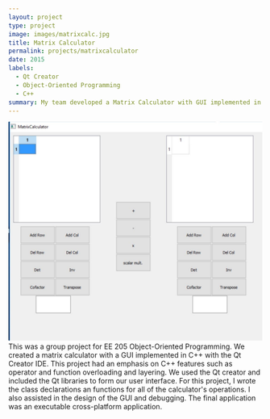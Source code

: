 ```yaml
---
layout: project
type: project
image: images/matrixcalc.jpg
title: Matrix Calculator
permalink: projects/matrixcalculator
date: 2015
labels:
  - Qt Creator
  - Object-Oriented Programming
  - C++
summary: My team developed a Matrix Calculator with GUI implemented in C++.
---
```

<img class="ui medium right floated rounded image" src="../images/matrixcalc.jpg">
This was a group project for EE 205 Object-Oriented Programming. We created a matrix calculator with a GUI implemented in C++ with the Qt Creator IDE. This project had an emphasis on C++ features such as operator and function overloading and layering. We used the Qt creator and included the Qt libraries to form our user interface. For this project, I wrote the class declarations an functions for all of the calculator's operations. I also assisted in the design of the GUI and debugging. The final application was an executable cross-platform application. 




